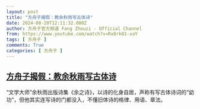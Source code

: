 ```yaml
---
layout: post
title: "方舟子揭假：教余秋雨写古体诗"
date: 2024-08-20T12:11:32.000Z
author: 方舟子官方频道 Fang Zhouzi - Official Channel
from: https://www.youtube.com/watch?v=Rx8rk81-xaY
tags: [ 方舟子 ]
comments: True
categories: [ 方舟子 ]
---
```

<!--1724155892000-->
[方舟子揭假：教余秋雨写古体诗](https://www.youtube.com/watch?v=Rx8rk81-xaY)
------

<div>
“文学大师”余秋雨出版诗集《余之诗》，以诗的化身自居，声称有写古体诗词的“幼功”，但他其实连写诗的门都没入，不懂旧体诗的格律、用语、章法。
</div>
